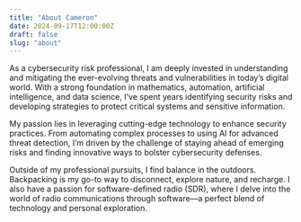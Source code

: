 ```yaml
---
title: "About Cameron"
date: 2024-09-17T12:00:00Z
draft: false
slug: "about"
---
```


As a cybersecurity risk professional, I am deeply invested in understanding and mitigating the ever-evolving threats and vulnerabilities in today’s digital world. With a strong foundation in mathematics, automation, artificial intelligence, and data science, I’ve spent years identifying security risks and developing strategies to protect critical systems and sensitive information.

My passion lies in leveraging cutting-edge technology to enhance security practices. From automating complex processes to using AI for advanced threat detection, I’m driven by the challenge of staying ahead of emerging risks and finding innovative ways to bolster cybersecurity defenses.

Outside of my professional pursuits, I find balance in the outdoors. Backpacking is my go-to way to disconnect, explore nature, and recharge. I also have a passion for software-defined radio (SDR), where I delve into the world of radio communications through software—a perfect blend of technology and personal exploration.


